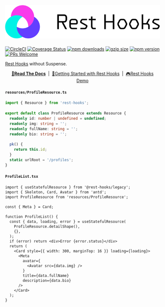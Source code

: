 # ![🛌🎣 Rest Hooks Legacy](https://raw.githubusercontent.com/coinbase/rest-hooks/master/packages/rest-hooks/rest_hooks_logo_and_text.svg?sanitize=true)
[![CircleCI](https://circleci.com/gh/coinbase/rest-hooks.svg?style=shield)](https://circleci.com/gh/coinbase/rest-hooks)
[![Coverage Status](https://img.shields.io/coveralls/coinbase/rest-hooks.svg?style=flat-square)](https://coveralls.io/github/coinbase/rest-hooks?branch=master)
[![npm downloads](https://img.shields.io/npm/dm/@rest-hooks/legacy.svg?style=flat-square)](https://www.npmjs.com/package/@rest-hooks/legacy)
[![gzip size](https://img.badgesize.io/https://unpkg.com/@rest-hooks/legacy?compression=gzip&style=flat-square)](https://unpkg.com/@rest-hooks/legacy)
[![npm version](https://img.shields.io/npm/v/@rest-hooks/legacy.svg?style=flat-square)](https://www.npmjs.com/package/@rest-hooks/legacy)
[![PRs Welcome](https://img.shields.io/badge/PRs-welcome-brightgreen.svg?style=flat-square)](http://makeapullrequest.com)

[Rest Hooks](https://resthooks.io) without Suspense.

<div align="center">

**[📖Read The Docs](https://resthooks.io/docs/guides/no-suspense)** &nbsp;|&nbsp; [🏁Getting Started with Rest Hooks](https://resthooks.io/docs/getting-started/installation) &nbsp;|&nbsp;
[🎮Rest Hooks Demo](https://codesandbox.io/s/rest-hooks-hinux?fontsize=14&module=%2Fsrc%2Fpages%2FIssueList.tsx)

</div>

#### `resources/ProfileResource.ts`

```typescript
import { Resource } from 'rest-hooks';

export default class ProfileResource extends Resource {
  readonly id: number | undefined = undefined;
  readonly img: string = '';
  readonly fullName: string = '';
  readonly bio: string = '';

  pk() {
    return this.id;
  }
  static urlRoot = '/profiles';
}
```

#### `ProfileList.tsx`

```tsx
import { useStatefulResource } from '@rest-hooks/legacy';
import { Skeleton, Card, Avatar } from 'antd';
import ProfileResource from 'resources/ProfileResource';

const { Meta } = Card;

function ProfileList() {
  const { data, loading, error } = useStatefulResource(
    ProfileResource.detailShape(),
    {},
  );
  if (error) return <div>Error {error.status}</div>
  return (
    <Card style={{ width: 300, marginTop: 16 }} loading={loading}>
      <Meta
        avatar={
          <Avatar src={data.img} />
        }
        title={data.fullName}
        description={data.bio}
      />
    </Card>
  );
}
```
